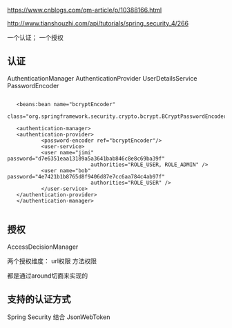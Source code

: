 

https://www.cnblogs.com/qm-article/p/10388166.html

http://www.tianshouzhi.com/api/tutorials/spring_security_4/266

一个认证； 一个授权

## 认证
AuthenticationManager
 AuthenticationProvider
 UserDetailsService
 PasswordEncoder
 
 
 ````text

    <beans:bean name="bcryptEncoder"
            class="org.springframework.security.crypto.bcrypt.BCryptPasswordEncoder"/>
     
    <authentication-manager>
    <authentication-provider>
            <password-encoder ref="bcryptEncoder"/>
            <user-service>
            <user name="jimi" password="d7e6351eaa13189a5a3641bab846c8e8c69ba39f"
                            authorities="ROLE_USER, ROLE_ADMIN" />
            <user name="bob" password="4e7421b1b8765d8f9406d87e7cc6aa784c4ab97f"
                            authorities="ROLE_USER" />
            </user-service>
    </authentication-provider>
    </authentication-manager>
    
````
 
 
 ## 授权
 
 AccessDecisionManager
 
 两个授权维度：
  url权限 
  方法权限
  
  都是通过around切面来实现的
  
  
  
 
 ## 支持的认证方式
 
Spring Security 结合 JsonWebToken 

